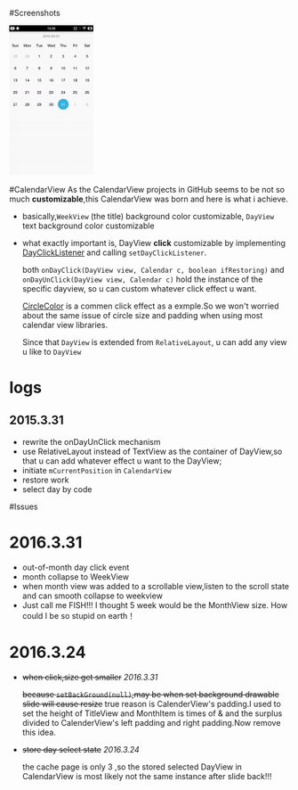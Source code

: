 #Screenshots

<img src="./resources/screen-1.gif" width="30%" height="30%">

#CalendarView
As the CalendarView projects in GitHub seems to be not so much **customizable**,this CalendarView was born and here is what i achieve.
- basically,`WeekView` (the title)  background color  customizable, `DayView` text   background color customizable
- what exactly important is, DayView **click**  customizable by implementing [DayClickListener](https://github.com/CallMeXYZ/CalendarView/blob/master/library/src/main/java/com/callmexyz/calendarview/dayclicklistener/DayClickListener.java) and calling  `setDayClickListener`. 

  both `onDayClick(DayView view, Calendar c, boolean ifRestoring)` and `onDayUnClick(DayView view, Calendar c)` hold the instance of the specific dayview, so u can custom whatever click effect u want.
  
  [CircleColor](https://github.com/CallMeXYZ/CalendarView/blob/master/library/src/main/java/com/callmexyz/calendarview/dayclicklistener/CircleColor.java) is a commen click effect as a exmple.So we won't worried about the same issue of circle size and padding when using most calendar view libraries.
  
  Since that `DayView` is extended from `RelativeLayout`, u can add any view u like to `DayView`
  
# logs 
## 2015.3.31
- rewrite the onDayUnClick mechanism 
- use RelativeLayout instead of TextView as the container of DayView,so that u can add whatever effect u want to the DayView;
- initiate `mCurrentPosition` in `CalendarView`
- restore work 
- select day by code


#Issues 
# 2016.3.31
- out-of-month day click event
- month collapse to WeekView
- when month view was added to a scrollable view,listen to the scroll state and can smooth collapse to weekview
- Just call me FISH!!! I thought 5 week would be the MonthView size. How could I be so stupid on earth！
# 2016.3.24
- ~~when click,size get smaller~~ *2016.3.31*

    ~~because `setBackGround(null)`,may be when set background drawable slide will cause resize~~
    true reason is CalenderView's padding.I used to set the height of TitleView and MonthItem is times of & and the surplus divided to CalenderView's left padding and right padding.Now remove this idea.
    
- ~~store day select state~~ *2016.3.24*

    the cache page is only 3 ,so the stored selected DayView in CalendarView is most likely not the same instance after slide back!!!




